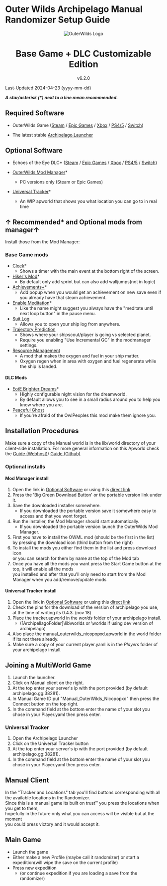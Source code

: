 # Outer Wilds Archipelago Manual Randomizer Setup Guide

<p align="center">
    <img alt="OuterWilds Logo"
     src="https://upload.wikimedia.org/wikipedia/fr/thumb/d/dc/Outer_Wilds_Logo.png/800px-Outer_Wilds_Logo.png?20190112131250"
    >
    <h1 align="center">Base Game + DLC Customizable Edition</h1>
    <p align="center">v6.2.0</p>
</p>

Last-Updated 2024-04-23 (yyyy-mm-dd)

***A star/asterisk (\*) next to a line mean recommended.***

## Required Software

- OuterWilds Game ([Steam](https://store.steampowered.com/app/753640/Outer_Wilds/)
 / [Epic Games](https://launcher.store.epicgames.com/en-US/p/outerwilds)
 / [Xbox](https://www.xbox.com/en-CA/games/store/outer-wilds/C596FKDKMQN7)
 / [PS4/5](https://store.playstation.com/en-us/product/UP2470-PPSA08101_00-OUTERWILDSSIEA00)
 / [Switch](https://www.nintendo.com/en-ca/store/products/outer-wilds-switch/))

- The latest stable [Archipelago Launcher](https://archipelago.gg/)

## Optional Software

- Echoes of the Eye DLC* ([Steam](https://store.steampowered.com/app/1622100/Outer_Wilds__Echoes_of_the_Eye/)
 / [Epic Games](https://store.epicgames.com/en-US/p/outerwilds--echoes-of-the-eye)
 / [Xbox](https://www.xbox.com/en-CA/games/store/outer-wilds-echoes-of-the-eye/9N9MB73Q36FQ/0010)
 / [PS4/5](https://store.playstation.com/en-us/product/UP2470-PPSA08101_00-OWEOTESIEA000000)
 / [Switch](https://www.nintendo.com/en-ca/store/products/outer-wilds-echoes-of-the-eye-70050000045020-switch/))

- [OuterWilds Mod Manager](https://outerwildsmods.com/mod-manager/)*
  - PC versions only (Steam or Epic Games)
- [Universal Tracker](https://discord.com/channels/731205301247803413/1170094879142051912)*
  - An WIP apworld that shows you what location you can go to in real time

## ↑ Recommended* and Optional mods from manager↑

Install those from the Mod Manager:

### Base Game mods

- [Clock](https://outerwildsmods.com/mods/clock/)*
  - Shows a timer with the main event at the bottom right of the screen.
- [Hiker's Mod](https://outerwildsmods.com/mods/hikersmod/)*
  - By default only add sprint but can also add walljumps(not in logic)
- [Achievements+](https://outerwildsmods.com/mods/achievements/)*
  - Add popup when you would get an achievement on new save even if you already have that steam achievement.
- [Enable Meditation](https://outerwildsmods.com/mods/enablemeditation/)*
  - Like the name might suggest you always have the "meditate until next loop button" in the pause menu.
- [Suit Log](https://outerwildsmods.com/mods/suitlog/)
  - Allows you to open your ship log from anywhere.
- [Trajectory Prediction](https://outerwildsmods.com/mods/trajectoryprediction/)
  - Shows where your shipscout/player is going vs selected planet.
  - Require you enabling "Use Incremental GC" in the modmanager settings.
- [Resource Management](https://outerwildsmods.com/mods/resourcemanagement/)
  - A mod that makes the oxygen and fuel in your ship matter.
  - Oxygen regen when in area with oxygen and fuel regenerate while the ship is landed.

#### DLC Mods

- [EotE Brighter Dreams](https://outerwildsmods.com/mods/eotebrighterdreams/)*
  - Highly configurable night vision for the dreamworld.
  - By default allows you to see in a small radius around you to help you know where you are.
- [Peaceful Ghost](https://outerwildsmods.com/mods/peacefulghosts/)
  - If you're afraid of the OwlPeoples this mod make them ignore you.

## Installation Procedures

Make sure a copy of the Manual world is in the lib/world directory of your client-side installation.
For more general information on this Apworld check the [Guide (Webhost)](/games/Manual_OuterWilds_Nicopopxd/info/en)/ [Guide (Github)](en_Manual_OuterWilds_Nicopopxd.md)

### Optional installs

#### Mod Manager install

1. Open the link in [Optional Software](#optional-software) or using this [direct link](https://outerwildsmods.com/mod-manager/)
2. Press the 'Big Green Download Button' or the portable version link under it.
3. Save the downloaded installer somewhere.
    - If you downloaded the portable version save it somewhere easy to access and that you wont forget.
4. Run the installer, the Mod Manager should start automatically.
    - If you downloaded the portable version launch the OuterWilds Mod Manager.
5. First you have to install the OWML mod (should be the first in the list)  
by pressing the download icon (third button from the right)
6. To install the mods you either find them in the list and press download icon  
or you can search for them by name at the top of the Mod tab
7. Once you have all the mods you want press the Start Game button at the top, it will enable all the mods  
you installed and after that you'll only need to start from the Mod Manager when you add/remove/update mods

#### Universal Tracker install

1. Open the link in [Optional Software](#optional-software) or using this [direct link](https://discord.com/channels/731205301247803413/1170094879142051912)
2. Check the pins for the download of the version of archipelago you use, at the time of writing its 0.4.3. (nov 18)
3. Place the tracker.apworld in the *worlds* folder of your archipelago install.
    - ([ArchipellagoFolder]\lib\worlds or \worlds if using dev version of archipelago)
4. Also place the manual_outerwilds_nicopopxd.apworld in the world folder if its not there already.
5. Make sure a copy of your current player.yaml is in the *Players* folder of your archipelago install.

## Joining a MultiWorld Game

1. Launch the launcher.
2. Click on Manual client on the right.
3. At the top enter your server's ip with the port provided (by default archipelago.gg:38281).
4. In Manual Game ID put "Manual_OuterWilds_Nicopopxd" then press the Connect button on the top right.
5. In the command field at the bottom enter the name of your slot you chose in your Player.yaml then press enter.

### Universal Tracker

1. Open the Archipelago Launcher
2. Click on the Universal Tracker button
3. At the top enter your server's ip with the port provided (by default archipelago.gg:38281).
4. In the command field at the bottom enter the name of your slot you chose in your Player.yaml then press enter.

## Manual Client

In the "Tracker and Locations" tab you'll find buttons corresponding with all the available locations in the Randomizer.  
Since this is a manual game its built on trust™ you press the locations when you get to them,  
hopefully in the future only what you can access will be visible but at the moment  
you could press victory and it would accept it.

## Main Game

- Launch the game
- Either make a new Profile (maybe call it randomizer) or start a expedition(will wipe the save on the current profile)
- Press new expedition
  - (or continue expedition if you are loading a save from the randomizer)

